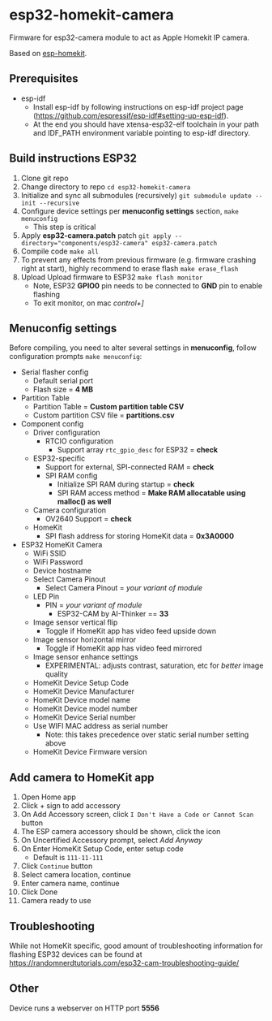 # esp32-homekit-camera

Firmware for esp32-camera module to act as Apple Homekit IP camera.

Based on [esp-homekit](https://github.com/maximkulkin/esp-homekit).

## Prerequisites

* esp-idf
    * Install esp-idf by following instructions on esp-idf project page (https://github.com/espressif/esp-idf#setting-up-esp-idf). 
    * At the end you should have xtensa-esp32-elf toolchain in your path and IDF_PATH environment variable pointing to esp-idf directory.

## Build instructions ESP32

1. Clone git repo
1. Change directory to repo `cd esp32-homekit-camera`
1. Initialize and sync all submodules (recursively) `git submodule update --init --recursive`
1. Configure device settings per **menuconfig settings** section, `make menuconfig`
    * This step is critical
1. Apply **esp32-camera.patch** patch `git apply --directory="components/esp32-camera" esp32-camera.patch`
1. Compile code `make all`
1. To prevent any effects from previous firmware (e.g. firmware crashing right at start), highly recommend to erase flash `make erase_flash`
1. Upload Upload firmware to ESP32 `make flash monitor`
    * Note, ESP32 **GPIO0** pin needs to be connected to **GND** pin to enable flashing
    * To exit monitor, on mac *control+]*

## Menuconfig settings

Before compiling, you need to alter several settings in **menuconfig**, follow configuration prompts `make menuconfig`:
* Serial flasher config
    * Default serial port
    * Flash size = **4 MB**
* Partition Table
    * Partition Table = **Custom partition table CSV**
    * Custom partition CSV file = **partitions.csv**
* Component config
    * Driver configuration
        * RTCIO configuration
            * Support array `rtc_gpio_desc` for ESP32 = **check**
    * ESP32-specific
        * Support for external, SPI-connected RAM = **check**
        * SPI RAM config
            * Initialize SPI RAM during startup = **check**
            * SPI RAM access method = **Make RAM allocatable using malloc() as well**
    * Camera configuration
        * OV2640 Support = **check**
    * HomeKit
        * SPI flash address for storing HomeKit data = **0x3A0000**
* ESP32 HomeKit Camera
    * WiFi SSID
    * WiFi Password
    * Device hostname
    * Select Camera Pinout
        * Select Camera Pinout = *your variant of module*
    * LED Pin
        * PIN = *your variant of module*
            * ESP32-CAM by AI-Thinker == **33**
    * Image sensor vertical flip
        * Toggle if HomeKit app has video feed upside down
    * Image sensor horizontal mirror
        * Toggle if HomeKit app has video feed mirrored
    * Image sensor enhance settings
        * EXPERIMENTAL: adjusts contrast, saturation, etc for *better* image quality
    * HomeKit Device Setup Code
    * HomeKit Device Manufacturer
    * HomeKit Device model name
    * HomeKit Device model number
    * HomeKit Device Serial number
    * Use WIFI MAC address as serial number
        * Note: this takes precedence over static serial number setting above
    * HomeKit Device Firmware version


    
## Add camera to HomeKit app

1. Open Home app
1. Click + sign to add accessory
1. On Add Accessory screen, click `I Don't Have a Code or Cannot Scan` button
1. The ESP camera accessory should be shown, click the icon
1. On Uncertified Accessory prompt, select *Add Anyway*
1. On Enter HomeKit Setup Code, enter setup code
    * Default is `111-11-111`
1. Click `Continue` button
1. Select camera location, continue
1. Enter camera name, continue
1. Click Done
1. Camera ready to use


## Troubleshooting
While not HomeKit specific, good amount of troubleshooting information for flashing ESP32 devices can be found at https://randomnerdtutorials.com/esp32-cam-troubleshooting-guide/

## Other
Device runs a webserver on HTTP port **5556**